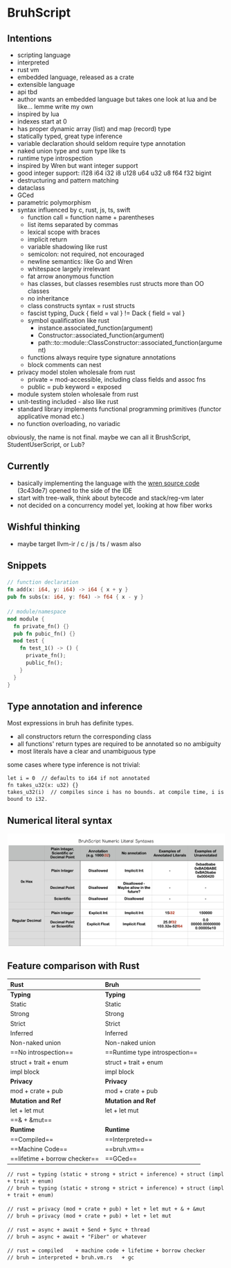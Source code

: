 # BruhScript

## Intentions 

- scripting language
- interpreted
- rust vm
- embedded language, released as a crate
- extensible language
- api tbd
- author wants an embedded language but takes one look at lua and be like... lemme write my own
- inspired by lua
- indexes start at 0
- has proper dynamic array (list) and map (record) type
- statically typed, great type inference 
- variable declaration should seldom require type annotation
- naked union type and sum type like ts
- runtime type introspection
- inspired by Wren but want integer support
- good integer support: i128 i64 i32 i8 u128 u64 u32 u8 f64 f32 bigint
- destructuring and pattern matching
- dataclass
- GCed
- parametric polymorphism
- syntax influenced by c, rust, js, ts, swift
  - function call = function name + parentheses
  - list items separated by commas
  - lexical scope with braces
  - implicit return
  - variable shadowing like rust
  - semicolon: not required, not encouraged
  - newline semantics: like Go and Wren
  - whitespace largely irrelevant
  - fat arrow anonymous function
  - has classes, but classes resembles rust structs more than OO classes
  - no inheritance
  - class constructs syntax = rust structs
  - fascist typing, Duck { field = val } != Dack { field = val }
  - symbol qualification like rust
    - instance.associated_function(argument)
    - Constructor::associated_function(argument)
    - path::to::module::ClassConstructor::associated_function(argument)
  - functions always require type signature annotations
  - block comments can nest
- privacy model stolen wholesale from rust
  - private = mod-accessible, including class fields and assoc fns
  - public = pub keyword = exposed
- module system stolen wholesale from rust
- unit-testing included - also like rust
- standard library implements functional programming primitives (functor applicative monad etc.)
- no function overloading, no variadic


obviously, the name is not final.
maybe we can all it BrushScript, StudentUserScript, or Lub?

## Currently

- basically implementing the language with the [wren source code](https://github.com/wren-lang/wren/blob/main/src/vm/wren_compiler.c) (3c43de7) opened to the side of the IDE
- start with tree-walk, think about bytecode and stack/reg-vm later
- not decided on a concurrency model yet, looking at how fiber works

## Wishful thinking

- maybe target llvm-ir / c / js / ts / wasm also 

## Snippets

```rust
// function declaration
fn add(x: i64, y: i64) -> i64 { x + y }
pub fn subs(x: i64, y: f64) -> f64 { x - y }

// module/namespace
mod module {
  fn private_fn() {}
  pub fn pubic_fn() {}
  mod test {
    fn test_1() -> () {
      private_fn();
      public_fn();
    }
  }
}

```

## Type annotation and inference

Most expressions in bruh has definite types.

- all constructors return the corresponding class
- all functions' return types are required to be annotated so no ambiguity
- most literals have a clear and unambiguous type

some cases where type inference is not trivial:

```
let i = 0  // defaults to i64 if not annotated
fn takes_u32(x: u32) {}
takes_u32(i)  // compiles since i has no bounds. at compile time, i is bound to i32.
```

## Numerical literal syntax

![Image](NumericalLiteralSyntaxDesign.png)

## Feature comparison with Rust

**Rust**               | **Bruh**
:-                     | :-
**Typing**             | **Typing**
Static                 | Static
Strong                 | Strong
Strict                 | Strict
Inferred               | Inferred
Non-naked union        | Non-naked union
==No introspection==   | ==Runtime type introspection==
struct + trait + enum  | struct + trait + enum
impl block             | impl block
**Privacy**            | **Privacy**
mod + crate + pub      | mod + crate + pub
**Mutation and Ref**   | **Mutation and Ref**
let + let mut          | let + let mut
==& + &mut==           |
**Runtime**            | **Runtime**
==Compiled==           | ==Interpreted==
==Machine Code==       | ==bruh.vm==
==lifetime + borrow checker== | ==GCed==


```
// rust = typing (static + strong + strict + inference) + struct (impl + trait + enum)
// bruh = typing (static + strong + strict + inference) + struct (impl + trait + enum)

// rust = privacy (mod + crate + pub) + let + let mut + & + &mut
// bruh = privacy (mod + crate + pub) + let + let mut

// rust = async + await + Send + Sync + thread
// bruh = async + await + "Fiber" or whatever

// rust = compiled    + machine code + lifetime + borrow checker
// bruh = interpreted + bruh.vm.rs   + gc

```